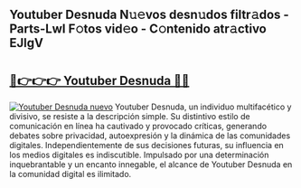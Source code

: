 ## Youtuber Desnuda N𝚞𝚎vos desn𝚞dos filtr𝚊dos - Parts-LwI F𝚘tos vid𝚎o - C𝚘ntenido atr𝚊ctivo EJlgV

# <h2><a href="http://mb9vhn.tromn.icu/?c=Youtuber+Desnuda">🔗👉👉👉 Youtuber Desnuda 🔗🔗</a></h2>

[![Youtuber Desnuda nuevo](https://i.imgur.com/pEAQMta.gif)](http://mb9vhn.tromn.icu/?c=Youtuber+Desnuda)
Youtuber Desnuda, un individuo multifacético y divisivo, se resiste a la descripción simple. Su distintivo estilo de comunicación en línea ha cautivado y provocado críticas, generando debates sobre privacidad, autoexpresión y la dinámica de las comunidades digitales. Independientemente de sus decisiones futuras, su influencia en los medios digitales es indiscutible. Impulsado por una determinación inquebrantable y un encanto innegable, el alcance de Youtuber Desnuda en la comunidad digital es ilimitado.
